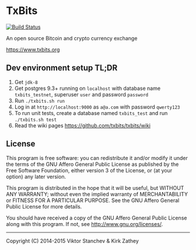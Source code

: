 # TxBits

[![Build Status](https://travis-ci.org/txbits/txbits.svg?branch=master)](https://travis-ci.org/txbits/txbits)

An open source Bitcoin and crypto currency exchange

https://www.txbits.org

## Dev environment setup TL;DR

1. Get `jdk-8`
1. Get postgres 9.3+ running on `localhost` with database name `txbits_testnet`, superuser `user` and password `password`
1. Run `./txbits.sh run`
1. Log in at `http://localhost:9000` as `a@a.com` with password `qwerty123`
1. To run unit tests, create a database named `txbits_test` and run `./txbits.sh test`
1. Read the wiki pages https://github.com/txbits/txbits/wiki

## License

This program is free software: you can redistribute it and/or modify
it under the terms of the GNU Affero General Public License as published by
the Free Software Foundation, either version 3 of the License, or
(at your option) any later version.

This program is distributed in the hope that it will be useful,
but WITHOUT ANY WARRANTY; without even the implied warranty of
MERCHANTABILITY or FITNESS FOR A PARTICULAR PURPOSE.  See the
GNU Affero General Public License for more details.

You should have received a copy of the GNU Affero General Public License
along with this program.  If not, see <http://www.gnu.org/licenses/>.

-----------

Copyright (C) 2014-2015  Viktor Stanchev & Kirk Zathey
